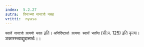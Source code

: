 ```yaml
---
index:  5.2.27
sutra:  विनञ्भ्यां नानाञौ नसह
vritti:  nyasa
---
```


`स्वार्थे नानाञौ प्रत्ययौ भवतः` इति। `अनिर्दिष्टार्थाः प्रत्ययाः स्वार्थे भवन्ति` (सी.प. 125) इति कृत्वा। ञकारस्त्वाद्युदात्तार्थः।।


